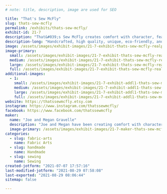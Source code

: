 ```yaml
---
# note: title, description, image are used for SEO

title: "That's Sew McFly"
slug: thats-sew-mcfly
permalink: /exhibits/thats-sew-mcfly/
exhibit-id: 21-7
description: "That&#039;s Sew McFly creates comfort with character, featuring bowl cozies, hot/cold packs, and more!"
description-long: "Handcrafted, high quality, unique, eco-friendly, and reusable items include coaster sets, microwave safe bowl cozies, hot/cold packs, eye masks, and reusable cotton face squares. Choose from dozens of styles in fun and fandom fabrics! A portion of all proceeds goes towards charity every month."
image: /assets/images/exhibit-images/21-7-exhibit-thats-sew-mcfly-realpicformakerfaire-large.jpeg
image-primary: 
  small: /assets/images/exhibit-images/21-7-exhibit-thats-sew-mcfly-realpicformakerfaire-small.jpeg
  medium: /assets/images/exhibit-images/21-7-exhibit-thats-sew-mcfly-realpicformakerfaire-medium.jpeg
  large: /assets/images/exhibit-images/21-7-exhibit-thats-sew-mcfly-realpicformakerfaire-large.jpeg
  full: /assets/images/exhibit-images/21-7-exhibit-thats-sew-mcfly-realpicformakerfaire-full.jpeg
additional-images: 
  - 1:
    small: /assets/images/exhibit-images/21-7-exhibit-addl1-thats-sew-mcfly-img-5836-small.jpg
    medium: /assets/images/exhibit-images/21-7-exhibit-addl1-thats-sew-mcfly-img-5836-medium.jpg
    large: /assets/images/exhibit-images/21-7-exhibit-addl1-thats-sew-mcfly-img-5836-large.jpg
    full: /assets/images/exhibit-images/21-7-exhibit-addl1-thats-sew-mcfly-img-5836-full.jpg
website: https://thatssewmcfly.etsy.com
instagram: https://www.instagram.com/thatssewmcfly/
facebook: https://www.facebook.com/thatssewmcfly
maker: 
  name: "Joe and Megan Gravelle"
  description: "Joe and Megan have been creating comfort with character since 2016, when Joe turned Megan&#039;s love of fabric (okay, fine, fabric addiction) into a small business selling bowl cozies, coasters, hot/cold packs, and more! The two live happily in Central Florida with their cats and dogs and are active in both the maker community and their local 501st legion. "
  image-primary: /assets/images/exhibit-images/21-7-maker-thats-sew-mcfly-megan-logo-vectored-medium.png
categories: 
  - slug: fabric-arts
    name: Fabric Arts
  - slug: handmade
    name: Handmade
  - slug: sewing
    name: Sewing
created-jotform: "2021-07-07 17:57:16"
last-modified-jotform: "2021-08-29 07:58:08"
last-exported: "2021-08-29 08:06:44"
sitemap: false

---
```

